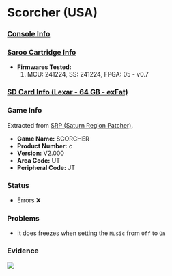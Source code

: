 # Scorcher (USA)

### [Console Info](../../../../../Info/Consoles/VA13/README.md)

### [Saroo Cartridge Info](../../../../../Info/Cartridges/GuangzhouSanStarOnlineShop/1.6/README.md)

- <b>Firmwares Tested:</b>
  1. MCU: 241224, SS: 241224, FPGA: 05 - v0.7

### [SD Card Info (Lexar - 64 GB - exFat)](../../../../../Info/SdCards/Lexar/64GB/exfat/README.md)

### Game Info

Extracted from [SRP (Saturn Region Patcher)](https://segaxtreme.net/resources/saturn-region-patcher.81/download).

- <b>Game Name:</b> SCORCHER
- <b>Product Number:</b> c
- <b>Version:</b> V2.000
- <b>Area Code:</b> UT
- <b>Peripheral Code:</b> JT

### Status

- Errors :x:

### Problems

- It does freezes when setting the `Music` from `Off` to `On`

### Evidence

[![](https://img.youtube.com/vi/Dswxd2uRAlw/0.jpg)](https://www.youtube.com/watch?v=Dswxd2uRAlw)

